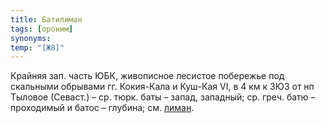 ```yaml
---
title: Батилиман
tags: [ороним]
synonyms:
temp: "[Ж8]"
---
```


Крайняя зап. часть ЮБК, живописное лесистое побережье под скальными обрывами гг.
Кокия-Кала и Куш-Кая VI, в 4 км к ЗЮЗ от нп Тыловое (Севаст.) – ср. тюрк. баты –
запад, западный; ср. греч. батю – проходимый и батос – глубина; см.
[лиман](terms/лиман).

